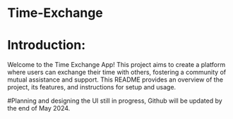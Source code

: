 # Time-Exchange


# Introduction:

Welcome to the Time Exchange App! This project aims to create a platform where users can exchange their time with others, fostering a community of mutual assistance and support. This README provides an overview of the project, its features, and instructions for setup and usage.

#Planning and designing the UI still in progress, Github will be updated by the end of May 2024.
